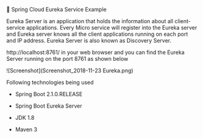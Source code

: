 🍃 Spring Cloud Eureka Service Example

Eureka Server is an application that holds the information about all client-service applications. 
Every Micro service will register into the Eureka server and Eureka server knows all the client applications 
running on each port and IP address. Eureka Server is also known as Discovery Server.

http://localhost:8761/ in your web browser and you can find the Eureka Server running on the port 8761 as 
shown below

![Screenshot](Screenshot_2018-11-23 Eureka.png)

Following technologies being used

* Spring Boot 2.1.0.RELEASE

* Spring Boot Eureka Server

* JDK 1.8

* Maven 3